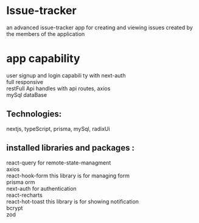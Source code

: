 # Issue-tracker
an advanced issue-tracker app for creating and viewing issues created by the members of the application



# app capability
user signup and login capabili
ty with next-auth<br>
full responsive<br>
restFull Api handles with api routes, axios<br>
mySql dataBase<br>




## Technologies:
nextjs, typeScript, prisma, mySql, radixUi


## installed libraries and packages : 
 react-query for remote-state-managment<br />
 axios<br>
 react-hook-form  this library is for managing form<br />
 prisma orm<br />
 next-auth for authentication<br>
 react-recharts<br />
 react-hot-toast this library is for showing notification<br />
 bcrypt<br>
 zod<br>

